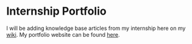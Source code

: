 # Internship Portfolio
I will be adding knowledge base articles from my internship here on my [wiki](https://github.com/mluchettii/portfolio/wiki). My portfolio website can be found [here](https://ml3457.wixsite.com/mluchetti).
